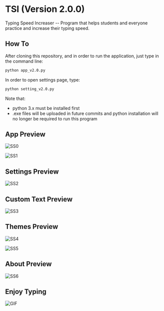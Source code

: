 # TSI (Version 2.0.0)

Typing Speed Increaser -- Program that helps students and everyone practice and increase their typing speed.

## How To

After cloning this repository, and in order to run the application, just type in the command line:

```bash
python app_v2.0.py
```

In order to open settings page, type:

```bash
python setting_v2.0.py
```

Note that:

- python 3.x must be installed first
- .exe files will be uploaded in future commits and python installation will no longer be required to run this program

## App Preview

![SS0](/Screenshots/00.png)

![SS1](/Screenshots/01.png)

## Settings Preview

![SS2](/Screenshots/02.png)

## Custom Text Preview

![SS3](/Screenshots/03.png)

## Themes Preview

![SS4](/Screenshots/04.png)

![SS5](/Screenshots/05.png)

## About Preview

![SS6](/Screenshots/06.png)

## Enjoy Typing

![GIF](/Screenshots/GIF.gif)
